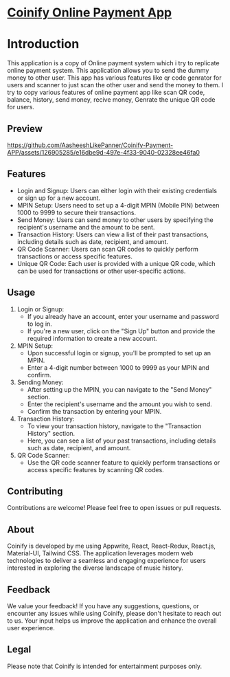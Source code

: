 # <a href='https://coinifypayment.vercel.app/'>Coinify Online Payment App</a>

<h1>Introduction</h1>
<p>
This application is a copy of Online payment system which i try to replicate online payment system. This application allows you to send the dummy money to other user. This app has various features like
qr code genrator for users and scanner to just scan the other user and send the money to them. I try to copy various features of online payment app like scan QR code, balance, history, send money, recive money, Genrate the unique QR code for users.
</p>
<h2>Preview</h2>


https://github.com/AasheeshLikePanner/Coinify-Payment-APP/assets/126905285/e16dbe9d-497e-4f33-9040-02328ee46fa0

 <h2>Features</h2>
    <ul>
        <li>Login and Signup: Users can either login with their existing credentials or sign up for a new account.</li>
        <li>MPIN Setup: Users need to set up a 4-digit MPIN (Mobile PIN) between 1000 to 9999 to secure their transactions.</li>
        <li>Send Money: Users can send money to other users by specifying the recipient's username and the amount to be sent.</li>
        <li>Transaction History: Users can view a list of their past transactions, including details such as date, recipient, and amount.</li>
        <li>QR Code Scanner: Users can scan QR codes to quickly perform transactions or access specific features.</li>
        <li>Unique QR Code: Each user is provided with a unique QR code, which can be used for transactions or other user-specific actions.</li>
    </ul>

  <h2>Usage</h2>
  <ol>
      <li>Login or Signup:
          <ul>
              <li>If you already have an account, enter your username and password to log in.</li>
              <li>If you're a new user, click on the "Sign Up" button and provide the required information to create a new account.</li>
          </ul>
      </li>
      <li>MPIN Setup:
          <ul>
              <li>Upon successful login or signup, you'll be prompted to set up an MPIN.</li>
              <li>Enter a 4-digit number between 1000 to 9999 as your MPIN and confirm.</li>
          </ul>
      </li>
      <li>Sending Money:
          <ul>
              <li>After setting up the MPIN, you can navigate to the "Send Money" section.</li>
              <li>Enter the recipient's username and the amount you wish to send.</li>
              <li>Confirm the transaction by entering your MPIN.</li>
          </ul>
      </li>
      <li>Transaction History:
          <ul>
              <li>To view your transaction history, navigate to the "Transaction History" section.</li>
              <li>Here, you can see a list of your past transactions, including details such as date, recipient, and amount.</li>
          </ul>
      </li>
      <li>QR Code Scanner:
          <ul>
              <li>Use the QR code scanner feature to quickly perform transactions or access specific features by scanning QR codes.</li>
          </ul>
      </li>
  </ol>

  <h2>Contributing</h2>
  <p>Contributions are welcome! Please feel free to open issues or pull requests.</p>


<h2>About</h2>
<p>Coinify is developed by me using Appwrite, React, React-Redux, React.js, Material-UI, Tailwind CSS. The application leverages modern web technologies to deliver a seamless and engaging experience for users interested in exploring the diverse landscape of music history.</p>

<h2>Feedback</h2>
<p>We value your feedback! If you have any suggestions, questions, or encounter any issues while using Coinify, please don't hesitate to reach out to us. Your input helps us improve the application and enhance the overall user experience.</p>

<h2>Legal</h2>
<p>Please note that Coinify is intended for entertainment purposes only.</p>
